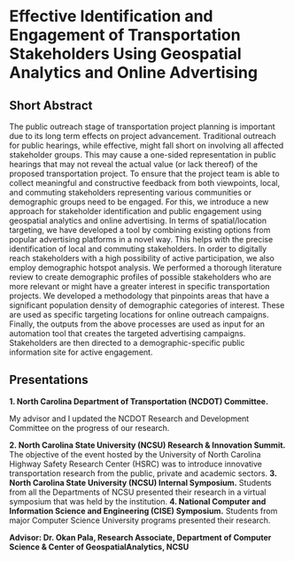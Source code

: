 #  Effective Identification and Engagement of Transportation Stakeholders Using Geospatial Analytics and Online Advertising

## Short Abstract 
The public outreach stage of transportation project planning is important due to its long term effects on project advancement. Traditional outreach for public hearings, while effective, might fall short on involving all affected stakeholder groups. This may cause a one-sided representation in public hearings that may not reveal the actual value (or lack thereof) of the proposed transportation project. To ensure that the project team is able to collect meaningful and constructive feedback from both viewpoints, local, and commuting stakeholders representing various communities or demographic groups need to be engaged. For this, we introduce a new approach for stakeholder identification and public engagement using geospatial analytics and online advertising. In terms of spatial/location targeting, we have developed a tool by combining existing options from popular advertising platforms in a novel way. This helps with the precise identification of local and commuting stakeholders. In order to digitally reach stakeholders with a high possibility of active participation, we also employ demographic hotspot analysis. We performed a thorough literature review to create demographic profiles of possible stakeholders who are more relevant or might have a greater interest in specific transportation projects. We developed a methodology that pinpoints areas that have a significant population density of demographic categories of interest. These are used as specific targeting locations for online outreach campaigns. Finally, the outputs from the above processes are used as input for an automation tool that creates the targeted advertising campaigns. Stakeholders are then directed to a demographic-specific public information site for active engagement.

## Presentations
**1. North Carolina Department of Transportation (NCDOT) Committee.**     

My advisor and I updated the NCDOT Research and Development Committee on the progress of our
research.

**2. North Carolina State University (NCSU) Research & Innovation Summit.**
The objective of the event hosted by the University of North Carolina Highway Safety Research Center
(HSRC) was to introduce innovative transportation research from the public, private and academic sectors.
**3. North Carolina State University (NCSU) Internal Symposium.**
Students from all the Departments of NCSU presented their research in a virtual symposium that was held
by the institution.
**4. National Computer and Information Science and Engineering (CISE) Symposium.**
Students from major Computer Science University programs presented their research.


**Advisor: Dr. Okan Pala, Research Associate, Department of Computer Science & Center of GeospatialAnalytics, NCSU**



